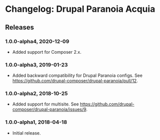 # Changelog: Drupal Paranoia Acquia

## Releases

### 1.0.0-alpha4, 2020-12-09
- Added support for Composer 2.x.

### 1.0.0-alpha3, 2019-01-23
- Added backward compatibility for Drupal Paranoia configs. See https://github.com/drupal-composer/drupal-paranoia/pull/12.

### 1.0.0-alpha2, 2018-10-25
- Added support for multisite. See https://github.com/drupal-composer/drupal-paranoia/issues/9.

### 1.0.0-alpha1, 2018-04-18
- Initial release.
